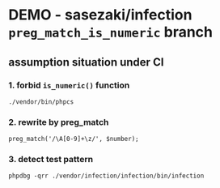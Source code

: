 DEMO - sasezaki/infection `preg_match_is_numeric` branch
===

## assumption situation under CI

### 1. forbid `is_numeric()` function

```
./vendor/bin/phpcs
```

### 2. rewrite by preg_match

```
preg_match('/\A[0-9]+\z/', $number);
```

### 3. detect test pattern 

```
phpdbg -qrr ./vendor/infection/infection/bin/infection
```
